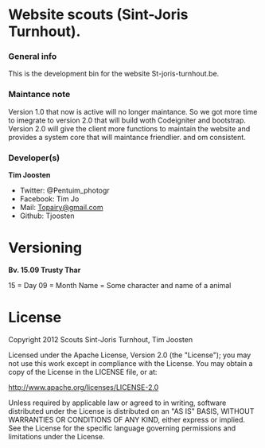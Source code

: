 Website scouts (Sint-Joris Turnhout).
=================

### General info

This is the development bin for the website St-joris-turnhout.be.

### Maintance note 

Version 1.0 that now is active will no longer maintance. So we got more time to imegrate to version 2.0 that will build woth Codeigniter and bootstrap. 
Version 2.0 will give the client more functions to maintain the website and provides a system core that will maintance friendlier. and om consistent.

### Developer(s)

**Tim Joosten**
- Twitter: @Pentuim_photogr
- Facebook: Tim Jo
- Mail: Topairy@gmail.com
- Github: Tjoosten

Versioning
================

**Bv. 15.09 Trusty Thar**

15 = Day
09 = Month
Name = Some character and name of a animal

License
=================

Copyright 2012 Scouts Sint-Joris Turnhout, Tim Joosten

Licensed under the Apache License, Version 2.0 (the "License"); you may not use this work except in compliance with the License. You may obtain a copy of the License in the LICENSE file, or at:

http://www.apache.org/licenses/LICENSE-2.0

Unless required by applicable law or agreed to in writing, software distributed under the License is distributed on an "AS IS" BASIS, WITHOUT WARRANTIES OR CONDITIONS OF ANY KIND, either express or implied. See the License for the specific language governing permissions and limitations under the License.

